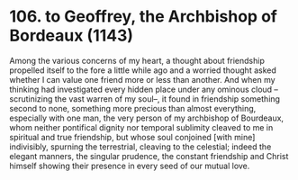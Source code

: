 # 106. to Geoffrey, the Archbishop of Bordeaux \(1143\)

Among the various concerns of my heart, a thought about friendship propelled itself to the fore a little while ago and a worried thought asked whether I can value one friend more or less than another. And when my thinking had investigated every hidden place under any ominous cloud –scrutinizing the vast warren of my soul–, it found in friendship something second to none, something more precious than almost everything, especially with one man, the very person of my archbishop of Bourdeaux, whom neither pontifical dignity nor temporal sublimity cleaved to me in spiritual and true friendship, but whose soul conjoined \[with mine\] indivisibly, spurning the terrestrial, cleaving to the celestial; indeed the elegant manners, the singular prudence, the constant friendship and Christ himself showing their presence in every seed of our mutual love.

